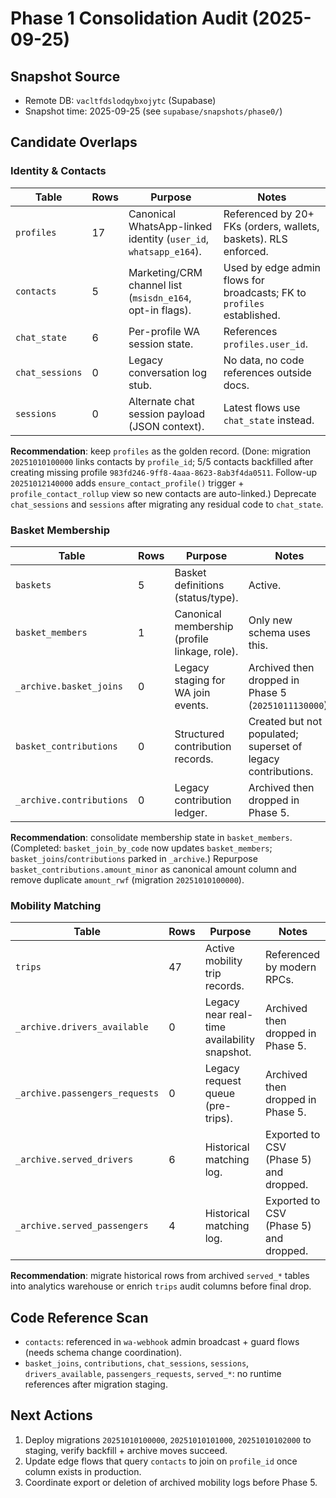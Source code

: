 # Phase 1 Consolidation Audit (2025-09-25)

## Snapshot Source

- Remote DB: `vacltfdslodqybxojytc` (Supabase)
- Snapshot time: 2025-09-25 (see `supabase/snapshots/phase0/`)

## Candidate Overlaps

### Identity & Contacts

| Table           | Rows | Purpose                                                          | Notes                                                                  |
| --------------- | ---- | ---------------------------------------------------------------- | ---------------------------------------------------------------------- |
| `profiles`      | 17   | Canonical WhatsApp-linked identity (`user_id`, `whatsapp_e164`). | Referenced by 20+ FKs (orders, wallets, baskets). RLS enforced.        |
| `contacts`      | 5    | Marketing/CRM channel list (`msisdn_e164`, opt-in flags).        | Used by edge admin flows for broadcasts; FK to `profiles` established. |
| `chat_state`    | 6    | Per-profile WA session state.                                    | References `profiles.user_id`.                                         |
| `chat_sessions` | 0    | Legacy conversation log stub.                                    | No data, no code references outside docs.                              |
| `sessions`      | 0    | Alternate chat session payload (JSON context).                   | Latest flows use `chat_state` instead.                                 |

**Recommendation**: keep `profiles` as the golden record. (Done: migration
`20251010100000` links contacts by `profile_id`; 5/5 contacts backfilled after
creating missing profile `983fd246-9ff8-4aaa-8623-8ab3f4da0511`. Follow-up
`20251012140000` adds `ensure_contact_profile()` trigger +
`profile_contact_rollup` view so new contacts are auto-linked.) Deprecate
`chat_sessions` and `sessions` after migrating any residual code to
`chat_state`.

### Basket Membership

| Table                    | Rows | Purpose                                       | Notes                                                        |
| ------------------------ | ---- | --------------------------------------------- | ------------------------------------------------------------ |
| `baskets`                | 5    | Basket definitions (status/type).             | Active.                                                      |
| `basket_members`         | 1    | Canonical membership (profile linkage, role). | Only new schema uses this.                                   |
| `_archive.basket_joins`  | 0    | Legacy staging for WA join events.            | Archived then dropped in Phase 5 (`20251011130000`).         |
| `basket_contributions`   | 0    | Structured contribution records.              | Created but not populated; superset of legacy contributions. |
| `_archive.contributions` | 0    | Legacy contribution ledger.                   | Archived then dropped in Phase 5.                            |

**Recommendation**: consolidate membership state in `basket_members`.
(Completed: `basket_join_by_code` now updates `basket_members`;
`basket_joins`/`contributions` parked in `_archive`.) Repurpose
`basket_contributions.amount_minor` as canonical amount column and remove
duplicate `amount_rwf` (migration `20251010100000`).

### Mobility Matching

| Table                          | Rows | Purpose                                      | Notes                                  |
| ------------------------------ | ---- | -------------------------------------------- | -------------------------------------- |
| `trips`                        | 47   | Active mobility trip records.                | Referenced by modern RPCs.             |
| `_archive.drivers_available`   | 0    | Legacy near real-time availability snapshot. | Archived then dropped in Phase 5.      |
| `_archive.passengers_requests` | 0    | Legacy request queue (pre-trips).            | Archived then dropped in Phase 5.      |
| `_archive.served_drivers`      | 6    | Historical matching log.                     | Exported to CSV (Phase 5) and dropped. |
| `_archive.served_passengers`   | 4    | Historical matching log.                     | Exported to CSV (Phase 5) and dropped. |

**Recommendation**: migrate historical rows from archived `served_*` tables into
analytics warehouse or enrich `trips` audit columns before final drop.

## Code Reference Scan

- `contacts`: referenced in `wa-webhook` admin broadcast + guard flows (needs
  schema change coordination).
- `basket_joins`, `contributions`, `chat_sessions`, `sessions`,
  `drivers_available`, `passengers_requests`, `served_*`: no runtime references
  after migration staging.

## Next Actions

1. Deploy migrations `20251010100000`, `20251010101000`, `20251010102000` to
   staging, verify backfill + archive moves succeed.
2. Update edge flows that query `contacts` to join on `profile_id` once column
   exists in production.
3. Coordinate export or deletion of archived mobility logs before Phase 5.
